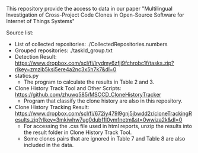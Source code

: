 This repository provide the access to data in our paper "Multilingual Investigation of Cross-Project Code Clones in Open-Source Software for Internet of Things Systems"

Source list:

+ List of collected repositories: ./CollectedRepositories.numbers
+ Grouped repositories: ./taskId_group.txt
+ Detection Result: https://www.dropbox.com/scl/fi/lrydmy6zfji9fchrobc1f/tasks.zip?rlkey=zmzib5ksi5ere4a2nc3x5h7k7&dl=0 
+ statics.py
  + The program to calculate the results in Table 2 and 3.
+ Clone History Track Tool and Other Scripts: https://github.com/zhuwq585/MSCCD_CloneHistoryTracker 
  + Program that classify the clone history are also in this repository.
+ Clone History Tracking Result: https://www.dropbox.com/scl/fi/672iy479l9gnj5jbwdd2r/cloneTrackingResults.zip?rlkey=3mkiwhw7ug0dubf1l0ymfnetm&st=0wwiza2k&dl=0
  + For accessing the .css file used in html reports, unzip the results into the result folder in Clone History Track Tool.
  + Some clones pairs that are ignored in Table 7 and Table 8 are also included in the data.
